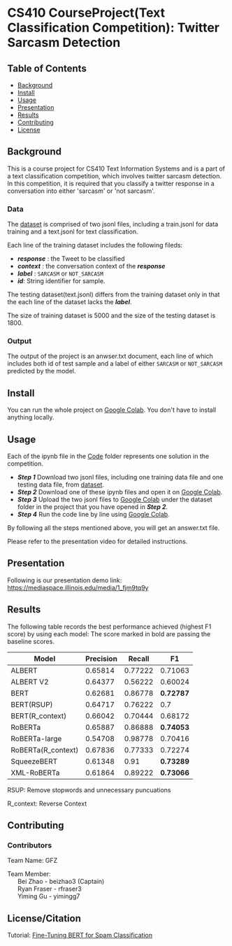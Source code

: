 # CS410 CourseProject(Text Classification Competition): Twitter Sarcasm Detection 

## Table of Contents

- [Background](#background)
- [Install](#install)
- [Usage](#usage)
- [Presentation](#Presentation)
- [Results](#results)
- [Contributing](#contributing)
- [License](#license)


## Background

This is a course project for CS410 Text Information Systems and is a part of a text classification competition, which involves twitter sarcasm detection.
In this competition, it is required that you classify a twitter response in a conversation into either 'sarcasm' or 'not sarcasm'.

### Data

The [dataset](https://github.com/bzhao10/CourseProject/tree/main/data) is comprised of two jsonl files, including a train.jsonl for data training and a text.jsonl for text classification.

Each line of the training dataset includes the following fileds:
- ***response*** :  the Tweet to be classified
- ***context*** : the conversation context of the ***response***
- ***label*** : `SARCASM` or `NOT_SARCASM` 
- ***id***:  String identifier for sample.

The testing dataset(text.jsonl) differs from the training dataset only in that the each line of the dataset lacks the ***label***.

The size of training dataset is 5000 and the size of the testing dataset is 1800.

### Output
The output of the project is an anwser.txt document, each line of which includes both id of test sample and a label of either `SARCASM` or `NOT_SARCASM` predicted by the model.

## Install

You can run the whole project on [Google Colab](https://colab.research.google.com/). You don't have to install anything locally.

## Usage

Each of the ipynb file in the [Code](https://github.com/bzhao10/CourseProject/tree/main/Code) folder represents one solution in the competition.

- ***Step 1*** Download two jsonl files, including one training data file and one testing data file, from [dataset](https://github.com/bzhao10/CourseProject/tree/main/data).
- ***Step 2*** Download one of these ipynb files and open it on [Google Colab](https://colab.research.google.com/).
- ***Step 3*** Upload the two jsonl files to [Google Colab](https://colab.research.google.com/) under the dataset folder in the project that you have opened in ***Step 2***.
- ***Step 4*** Run the code line by line using [Google Colab](https://colab.research.google.com/).

By following all the steps mentioned above, you will get an answer.txt file.

Please refer to the presentation video for detailed instructions.

## Presentation

Following is our presentation demo link: 
https://mediaspace.illinois.edu/media/1_fjm9tq9y

## Results

The following table records the best performance achieved (highest F1 score) by using each model:
The score marked in bold are passing the baseline scores.

| Model| Precision | Recall| F1 |
|-------|-------|-------|-------|
| ALBERT  | 0.65814 |0.77222 | 0.71063 |
| ALBERT V2  | 0.64377 |0.56222 | 0.60024 |
| BERT  | 0.62681 | 0.86778 | **0.72787** |
| BERT(RSUP) | 0.64717 | 0.76222 | 0.7 |
| BERT(R_context) | 0.66042 | 0.70444 | 0.68172 |
| RoBERTa  | 0.65887 | 0.86888 | **0.74053** |
| RoBERTa-large  | 0.54708 | 0.98778 | 0.70416 |
| RoBERTa(R_context)  | 0.67836 | 0.77333 | 0.72274 |
| SqueezeBERT  | 0.61348 | 0.91 | **0.73289** |
| XML-RoBERTa  | 0.61864 | 0.89222 | **0.73066** |

RSUP: Remove stopwords and unnecessary puncuations

R_context: Reverse Context

## Contributing

### Contributors
Team Name: GFZ

Team Member: <br />
&nbsp;&nbsp;&nbsp;&nbsp;&nbsp;&nbsp;Bei Zhao - beizhao3 (Captain) <br />
&nbsp;&nbsp;&nbsp;&nbsp;&nbsp;&nbsp;Ryan Fraser - rfraser3 <br />
&nbsp;&nbsp;&nbsp;&nbsp;&nbsp;&nbsp;Yiming Gu - yimingg7 <br />

## License/Citation
Tutorial: [Fine-Tuning BERT for Spam Classification](https://colab.research.google.com/github/prateekjoshi565/Fine-Tuning-BERT/blob/master/Fine_Tuning_BERT_for_Spam_Classification.ipynb#scrollTo=k1USGTntS3TS)
